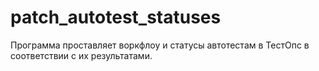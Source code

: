 # patch_autotest_statuses
Программа проставляет воркфлоу и статусы автотестам в ТестОпс в соответствии с их результатами.
